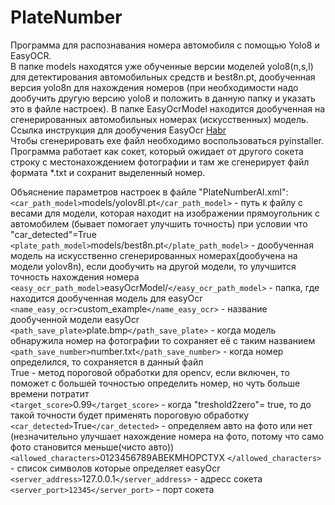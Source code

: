 # PlateNumber
Программа для распознавания номера автомобиля с помощью Yolo8 и EasyOCR. <br>
В папке models находятся уже обученные версии моделей yolo8(n,s,l) для детектирования автомобильных средств и best8n.pt, дообученная версия yolo8n для нахождения номеров (при необходимости надо дообучить другую версию yolo8 и положить в данную папку и указать это в файле настроек).
В папке EasyOcrModel находится дообученная на сгенерированных автомобильных номерах (искусственных) модель. Ссылка инструкция для дообучения EasyOcr [Habr](https://habr.com/ru/articles/691598/) <br>
Чтобы сгенерировать exe файл необходимо воспользоваться pyinstaller. <br>
Программа работает как сокет, который ожидает от другого сокета строку с местонахождением фотографии и там же сгенерирует файл формата *.txt и сохранит выделенный номер.

Объяснение параметров настроек в файле "PlateNumberAI.xml":<br>
`<car_path_model>`models/yolov8l.pt`</car_path_model>` - путь к файлу с весами для модели, которая находит на изображении прямоугольник с автомобилем (бывает помогает улучшить точность) при условии что "car_detected"=True <br>
`<plate_path_model>`models/best8n.pt`</plate_path_model>` - дообученная модель на искусственно сгенерированных номерах(дообучена на модели yolov8n), если дообучить на другой модели, то улучшится точность нахождения номера <br>
`<easy_ocr_path_model>`easyOcrModel/`</easy_ocr_path_model>` - папка, где находится дообученная модель для easyOcr <br>
`<name_easy_ocr>`custom_example`</name_easy_ocr>` - название дообученной модели easyOcr <br>
`<path_save_plate>`plate.bmp`</path_save_plate>` - когда модель обнаружила номер на фотографии то сохраняет её с таким названием <br>
`<path_save_number>`number.txt`</path_save_number>` - когда номер определился, то сохраняется в данный файл <br>
True - метод пороговой обработки для opencv, если включен, то поможет с большей точностью определить номер, но чуть больше времени потратит <br>
`<target_score>`0.99`</target_score>` - когда "treshold2zero"= true, то до такой точности будет применять пороговую обработку <br>
`<car_detected>`True`</car_detected>` - определяем авто на фото или нет (незначительно улучшает нахождение номера на фото, потому что само фото становится меньше(чисто авто)) <br>
`<allowed_characters>`0123456789АВЕКМНОРСТУХ `</allowed_characters>` - список символов которые определяет easyOcr <br>
`<server_address>`127.0.0.1`</server_address>` - адресс сокета <br>
`<server_port>12345</server_port>` - порт сокета

